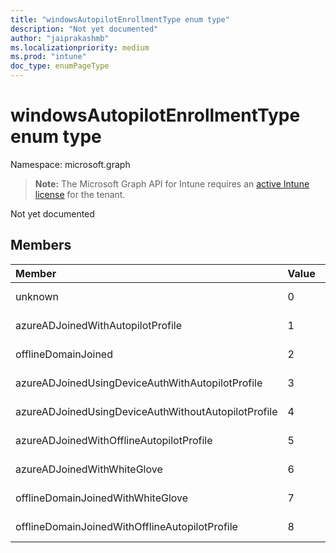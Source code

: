 ```yaml
---
title: "windowsAutopilotEnrollmentType enum type"
description: "Not yet documented"
author: "jaiprakashmb"
ms.localizationpriority: medium
ms.prod: "intune"
doc_type: enumPageType
---
```


# windowsAutopilotEnrollmentType enum type

Namespace: microsoft.graph

> **Note:** The Microsoft Graph API for Intune requires an [active Intune license](https://go.microsoft.com/fwlink/?linkid=839381) for the tenant.

Not yet documented

## Members
|Member|Value|Description|
|:---|:---|:---|
|unknown|0|Not yet documented|
|azureADJoinedWithAutopilotProfile|1|Not yet documented|
|offlineDomainJoined|2|Not yet documented|
|azureADJoinedUsingDeviceAuthWithAutopilotProfile|3|Not yet documented|
|azureADJoinedUsingDeviceAuthWithoutAutopilotProfile|4|Not yet documented|
|azureADJoinedWithOfflineAutopilotProfile|5|Not yet documented|
|azureADJoinedWithWhiteGlove|6|Not yet documented|
|offlineDomainJoinedWithWhiteGlove|7|Not yet documented|
|offlineDomainJoinedWithOfflineAutopilotProfile|8|Not yet documented|
